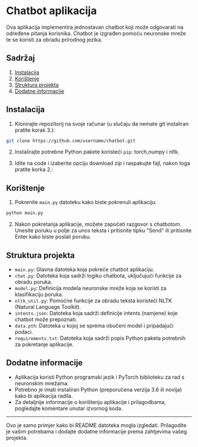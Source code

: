 # Chatbot aplikacija

Ova aplikacija implementira jednostavan chatbot koji može odgovarati na određene pitanja korisnika. Chatbot je izgrađen pomoću neuronske mreže te se koristi za obradu prirodnog jezika.

## Sadržaj

1. [Instalacija](#instalacija)
2. [Korištenje](#korištenje)
3. [Struktura projekta](#struktura-projekta)
4. [Dodatne informacije](#dodatne-informacije)

## Instalacija

1. Klonirajte repozitorij na svoje računar (u slučaju da nemate git instaliran pratite korak 3.):

```bash
git clone https://github.com/username/chatbot.git
```

2. Instalirajte potrebne Python pakete koristeći `pip`: torch,numpy i nltk.

3. Idite na code i izaberite opciju download zip i raspakujte fajl, nakon toga pratite korka 2.:

## Korištenje

1. Pokrenite `main.py` datoteku kako biste pokrenuli aplikaciju:

```bash
python main.py
```

2. Nakon pokretanja aplikacije, možete započeti razgovor s chatbotom. Unesite poruku u polje za unos teksta i pritisnite tipku "Send" ili pritisnite Enter kako biste poslali poruku.

## Struktura projekta

- `main.py`: Glavna datoteka koja pokreće chatbot aplikaciju.
- `chat.py`: Datoteka koja sadrži logiku chatbota, uključujući funkcije za obradu poruka.
- `model.py`: Definicija modela neuronske mreže koja se koristi za klasifikaciju poruka.
- `nltk_util.py`: Pomoćne funkcije za obradu teksta koristeći NLTK (Natural Language Toolkit).
- `intents.json`: Datoteka koja sadrži definicije intents (namjene) koje chatbot može prepoznati.
- `data.pth`: Datoteka u kojoj se sprema obučeni model i pripadajući podaci.
- `requirements.txt`: Datoteka koja sadrži popis Python paketa potrebnih za pokretanje aplikacije.

## Dodatne informacije

- Aplikacija koristi Python programski jezik i PyTorch biblioteku za rad s neuronskim mrežama.
- Potrebno je imati instaliran Python (preporučena verzija 3.6 ili novija) kako bi aplikacija radila.
- Za detaljnije informacije o korištenju aplikacije i prilagodbama, pogledajte komentare unutar izvornog koda.

---

Ovo je samo primjer kako bi README datoteka mogla izgledati. Prilagodite je vašim potrebama i dodajte dodatne informacije prema zahtjevima vašeg projekta.
